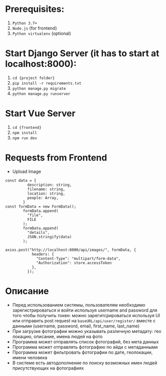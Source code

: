 # Prerequisites:
1. `Python 3.7+`
2. `Node.js` (for frontend)
3. `Python virtualenv` (optional)

# Start Django Server (it has to start at localhost:8000):
1. `cd {project folder}`
2. `pip install -r requirements.txt`
3. `python manage.py migrate`
4. `python manage.py runserver`

# Start Vue Server
1. `cd {frontend}`
2. `npm install`
3. `npm run dev`


# Requests from Frontend
* Upload Image
```
const data = {
          description: string,
          filename: string,
          location: string,
          people: Array,
        }
const formData = new FormData();
        formData.append(
          "file",
          FILE
        );
        formData.append(
          "details",
          JSON.stringify(data)
        );
        
axios.post("http://localhost:8000/api/images/", formData, {
            headers: {
              "Content-Type": "multipart/form-data",
              "Authorization": store.accessToken
            },
          });
 ```
 
 # Описание
 
 * Перед использованием системы, пользователям необходимо зарегистрироваться и войти используя username and password для того чтобы получить токен:
 можно зарегитсрироваться используя UI или отправить post request на `baseURL/api/user/register/` вместе с данными (username, password, email, first_name, last_name)
 * При загрузке фотографии можно указывать различную метадату: гео локацию, описание, имена людей на фото
 * Программа может отправлять список фотографий, без мета данных
 * Программа может отправлять фотографию по айди с метаданными
 * Программа может фильтровать фотографии по дате, геолокации, имени человека
 * В системе есть автодополнение по поиску возможных имен людей присутствующих на фотографиях
 
 
